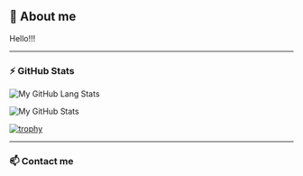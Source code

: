 ## 📝 About me
Hello!!!

---

### ⚡ GitHub Stats #
![My GitHub Lang Stats](https://github-readme-stats.vercel.app/api/top-langs/?username=haiduy&theme=tokyonight&layout=compact)

![My GitHub Stats](https://github-readme-stats.vercel.app/api?username=haiduy&count_private=true&show_icons=true&theme=tokyonight)

[![trophy](https://github-profile-trophy.vercel.app/?username=haiduy&theme=tokyonight&margion-w=13&margin-h=15&column=7&no-frame=true)](https://github.com/ryo-ma/github-profile-trophy)

---

### 📫 Contact me
